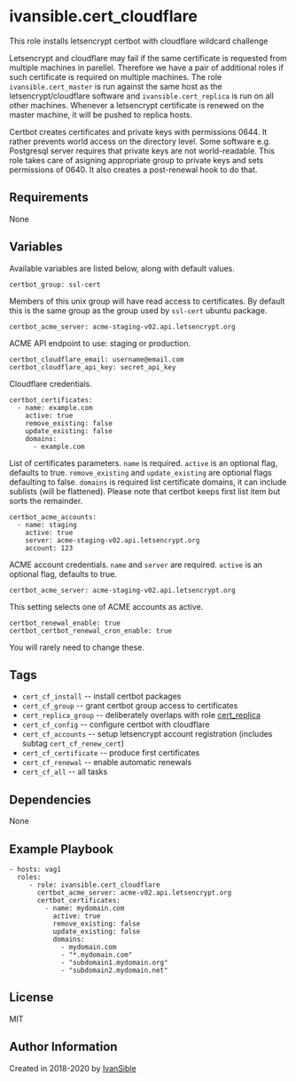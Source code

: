 # ivansible.cert_cloudflare

This role installs letsencrypt certbot with cloudflare wildcard challenge

Letsencrypt and cloudflare may fail if the same certificate is requested
from multiple machines in parellel. Therefore we have a pair of additional
roles if such certificate is required on multiple machines. The role
`ivansible.cert_master` is run against the same host as the
letsencrypt/cloudflare software and `ivansible.cert_replica` is run
on all other machines. Whenever a letsencrypt certificate is renewed on the
master machine, it will be pushed to replica hosts.

Certbot creates certificates and private keys with permissions 0644.
It rather prevents world access on the directory level.
Some software e.g. Postgresql server requires that private keys are not world-readable.
This role takes care of asigning appropriate group to private keys
and sets permissions of 0640. It also creates a post-renewal hook to do that.


## Requirements

None


## Variables

Available variables are listed below, along with default values.

    certbot_group: ssl-cert
Members of this unix group will have read access to certificates.
By default this is the same group as the group used by `ssl-cert` ubuntu package.

    certbot_acme_server: acme-staging-v02.api.letsencrypt.org
ACME API endpoint to use: staging or production.

    certbot_cloudflare_email: username@email.com
    certbot_cloudflare_api_key: secret_api_key
Cloudflare credentials.

    certbot_certificates:
      - name: example.com
        active: true
        remove_existing: false
        update_existing: false
        domains:
          - example.com
List of certificates parameters.
`name` is required. `active` is an optional flag, defaults to true.
`remove_existing` and `update_existing` are optional flags defaulting to false.
`domains` is required list certificate domains,
it can include sublists (will be flattened).
Please note that certbot keeps first list item but sorts the remainder.

    certbot_acme_accounts:
      - name: staging
        active: true
        server: acme-staging-v02.api.letsencrypt.org
        account: 123
ACME account credentials.
`name` and `server` are required.
`active` is an optional flag, defaults to true.

    certbot_acme_server: acme-staging-v02.api.letsencrypt.org
This setting selects one of ACME accounts as active.

    certbot_renewal_enable: true
    certbot_certbot_renewal_cron_enable: true
You will rarely need to change these.


## Tags

- `cert_cf_install` -- install certbot packages
- `cert_cf_group` -- grant certbot group access to certificates
- `cert_replica_group` -- deliberately overlaps with role
                          [cert_replica](https://github.com/ivansible/cert-replica)
- `cert_cf_config` -- configure certbot with cloudflare
- `cert_cf_accounts` -- setup letsencrypt account registration
                        (includes subtag `cert_cf_renew_cert`)
- `cert_cf_certificate` -- produce first certificates
- `cert_cf_renewal` -- enable automatic renewals
- `cert_cf_all` -- all tasks


## Dependencies

None


## Example Playbook

    - hosts: vag1
      roles:
         - role: ivansible.cert_cloudflare
           certbot_acme_server: acme-v02.api.letsencrypt.org
           certbot_certificates:
             - name: mydomain.com
               active: true
               remove_existing: false
               update_existing: false
               domains:
                 - mydomain.com
                 - "*.mydomain.com"
                 - "subdomain1.mydomain.org"
                 - "subdomain2.mydomain.net"


## License

MIT

## Author Information

Created in 2018-2020 by [IvanSible](https://github.com/ivansible)
